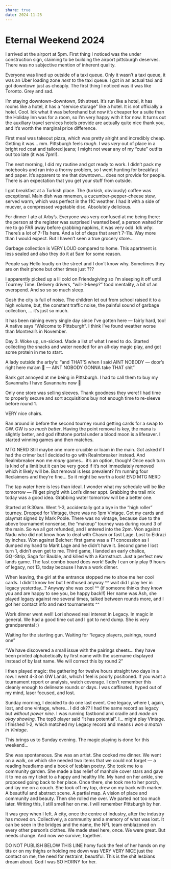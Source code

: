 ```yaml
---
share: true
date: 2024-11-25
---
```


# Eternal Weekend 2024
I arrived at the airport at 5pm. First thing I noticed was the under construction sign, claiming to be building the airport pittsburgh deserves. There was no subjective mention of inherent quality.

Everyone was lined up outside of a taxi queue. Only it wasn’t a taxi queue, it was an Uber loading zone *next to* the taxi queue. I got in an actual taxi and got downtown just as cheaply. The first thing I noticed was it was like Toronto. Grey and sad.

I’m staying downtown-downtown, 9th street. It’s run like a hotel, it has rooms like a hotel, it has a “service storage” like a hotel. It is not officially a hotel. Cool. Idk what it was beforehand but now it’s cheaper for a suite than the Holiday Inn was for a room, so I’m very happy with it for now. It turns out the auxiliary travel services hotels provide are actually quite nice thank you, and it’s worth the marginal price difference.

First meal was takeout pizza, which was pretty alright and incredibly cheap. Getting it was… mm. Pittsburgh feels *rough*. I was *very* out of place in a bright red coat and tailored jeans; I might not wear any of my “cute” outfits out too late (it was 7pm!).

The next morning, I did my routine and got ready to work. I didn’t pack my notebooks and ran into a thorny problem, so I went hunting for breakfast and paper. It’s apparent to me that downtown… does not provide for people. There is an expectation that you get your stuff from outside.

I got breakfast at a Turkish place. The (turkish, obviously) coffee was exceptional. Main dish was mnemen, a cucumber-pepper-cheese stew, served warm, which was perfect in the 11C weather. I had it with a side of mucver, a compressed vegetable disc. Absolutely delicious.

For dinner I ate at Arby’s. Everyone was very confused at me being there: the person at the register was surprised I wanted beef, a person waited for me to go FAR away before grabbing napkins, it was very odd. Idk *why*. There’s a lot of 7-11s here. And a lot of deps that aren’t 7-11s. Way more than I would expect. But I haven’t seen a true grocery store…

Garbage collection is VERY LOUD compared to home. This apartment is less sealed and also they do it at 5am for some reason.

People say Hello loudly on the street and I don’t know why. Sometimes they are on their phone but other times just ???

I apparently picked up a lil cold on Friendsgiving so I’m sleeping it off until Tourney Time. Delivery drivers, “will-it-keep?” food mentality, a bit of an overspend. And so so so much sleep.

Gosh the city is full of noise. The children let out from school raised it to a high volume, but, the constant traffic noise, the painful sound of garbage collection, … it’s just so much.

It has been raining every single day since I’ve gotten here — fairly hard, too! A native says “Welcome to Pittsburgh”. I think I’ve found weather worse than Montreal’s in November.

Day 3. Woke up, un-sicked. Made a list of what I need to do. Started collecting the snacks and water needed for an all-day magic play, and got some protein in me to start.

A lady outside the arby’s: “and THAT’S when I said AINT NOBODY — door’s right here ma’am 🙂 — AINT NOBODY GONNA take THAT shit”

Bank got annoyed at me being in Pittsburgh. I had to call them to buy my Savannahs I have Savannahs now 💖

Only one store was selling sleeves. Thank goodness they were! I had time to properly secure and sort acquisitions buy not enough time to re-sleeve before round 1.

VERY nice chairs.

Ran around in before the second tourney round getting cards for a swap to GW. GW is *so much better*. Having the point removal is key, the mana is slightly better, and god riftstone portal under a blood moon is a lifesaver. I started winning games and then matches.

MTG NERD
Still maybe one more crucible or loam in the main. Got asked if I had the crimer but I decided to go with Realmbreaker instead. And Realmbreaker won me *many* games… it’s an option, though! Once each turn is kind of a limit but it can be very good if it’s not immediately removed which it likely will be. But removal is less prevalent? I’m running four Reclaimers and they’re fine… So it might be worth a look!
END MTG NERD

The tap water here is less than ideal. I wonder what my schedule will be like tomorrow — I’ll get ping’d with Lori’s dinner appt. Grabbing the trail mix today was a good idea. Grabbing water tomorrow will be a better one.

Started at 9:30am. Went 1-3, accidentally got a bye in the “high roller” tourney. Dropped for Vintage, there was no 1pm Vintage. Got my cards and playmat signed by Mark Poole. There was no vintage, because due to the above tournament nonsense, the “makeup” tourney was during round 3 of the main. So we all got refunded, and I entered into the 2pm. Won against Nadu who did not know how to deal with Chasm or fast Lage. Lost to Eldrazi by inches. Won against Belcher: first game was a *T1* concession as I dumped my hand to Marit Lage and he didn’t have it. Second game I lost turn 1, didn’t even get to me. Third game, I landed an early chalice, GQ=Strip, Saga for Bauble, and killed with a Karnstruct. Just a perfect new lands game. The fast combo board does work! Sadly I can only play 9 hours of legacy, not 13, today because I have a work dinner.

When leaving, the girl at the entrance stopped me to shoe me her cool cards. I didn’t know her but I enthused anyway ^^ wait did I play her in legacy yesterday…? Anyway she was cool ^^ (if someone thinks they know you and are happy to see you, be happy back!!) Her name was Ash, she played legacy against me several times, talked between rounds more, and I got her contact info and next tournaments ^^

Work dinner went well! Lori showed real interest in Legacy. In magic in general. We had a good time out and I got to nerd dump. She is very grandparental :)

Waiting for the starting gun. Waiting for “legacy players, pairings, round one”

“We have discovered a small issue with the pairings sheets… they have been printed alphabetically by first name with the username displayed instead of by last name. We will correct this by round 2”

I then played magic: the gathering for twelve hours straight two days in a row. I went 4-3 on GW Lands, which I feel is poorly positioned. If you want a tournament report or analysis, watch coverage. I don’t remember this cleanly enough to delineate rounds or days. I was caffinated, hyped out of my mind, laser focused, and lost.

Sunday morning, I decided to do one last event. One legacy, where I, again, lost, and one vintage, where… I did ok?? I had the same record as legacy but *without power nine*. I was running fastbond and cradle and *made an okay showing*. The top8 player said “it has potential”. I… might play Vintage. I finished 1-2, which matched my Legacy record and means *I won a match in Vintage*.

This brings us to Sunday evening. The magic playing is done for this weekend…

She was spontaneous. She was an artist. She cooked me dinner. We went on a walk, on which she needed two items that we could not forget — a reading headlamp and a book of lesbian poetry. She took me to a community garden. She made a bas relief of manhole cover stars and gave it to me as my ticket to a happy and healthy life. My hand on her ankle, she proposed going back to her place. Once there, she took me to her porch, and lay me on a couch. She took off my top, drew on my back with marker. A beautiful and abstract scene. A partial map. A vision of place and community and beauty. Then she rolled me over. We parted not too much later. Writing this, I still smell her on me. I will remember Pittsburgh by her.

It was grey when I left. A city, once the centre of industry, after the industry has moved on. Collectively, a community and a memory of what was lost. It can be seen in the bridges and the name, the NFL team emblazoned on every other person’s clothes. We made steel here, once. We were great. But needs change. And now we survive, together.

DO NOT PUBLISH BELOW THIS LINE
homy fuck the feel of her hands on my tits or on my thighs or holding me down was VERY VERY NICE just the contact on me, the need for restraint, beautiful. This is the shit lesbians dream about. God I was SO HORNY for her.